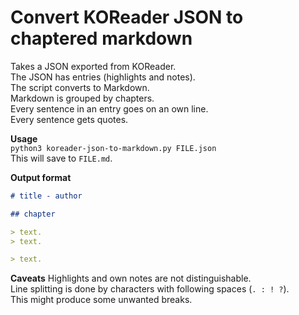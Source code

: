 # Convert KOReader JSON to chaptered markdown

Takes a JSON exported from KOReader.  
The JSON has entries (highlights and notes).  
The script converts to Markdown.  
Markdown is grouped by chapters.  
Every sentence in an entry goes on an own line.  
Every sentence gets quotes.  

**Usage**  
`python3 koreader-json-to-markdown.py FILE.json`  
This will save to `FILE.md`.  

**Output format**
```md
# title - author

## chapter

> text.
> text.

> text.
```

**Caveats**
Highlights and own notes are not distinguishable.  
Line splitting is done by characters with following spaces (`. : ! ?`).  
This might produce some unwanted breaks.
